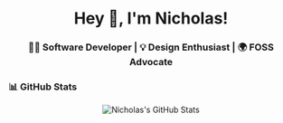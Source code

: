 <h1 align="center">Hey 👋, I'm Nicholas!</h1>
<h3 align="center"> 👨‍💻 Software Developer | 💡 Design Enthusiast | 🌍 FOSS Advocate</h3>

### 📊 GitHub Stats
<div align="center">
  <img src="https://github-readme-stats.vercel.app/api?username=RiosNicholas&show_icons=true" alt="Nicholas's GitHub Stats">
</div>





